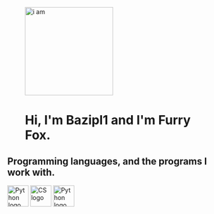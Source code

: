 <figure>
  <img src="https://media.stickerswiki.app/foxflea/38698.512.webp" width="200" alt="i am">
  <figcaption><h1>Hi, I'm Bazipl1 and I'm Furry Fox.</h1></figcaption>
</figure>
<dev>
  <h2>Programming languages, and the programs I work with.</h2>
  <img src="https://s3.dualstack.us-east-2.amazonaws.com/pythondotorg-assets/media/community/logos/python-logo-only.png" height="48" alt="Python logo" />
  <img src="https://upload.wikimedia.org/wikipedia/commons/4/4f/Csharp_Logo.png" height="48" alt="CS logo" />
  <img src="https://s3.dualstack.us-east-2.amazonaws.com/pythondotorg-assets/media/community/logos/python-logo-only.png" height="48" alt="Python logo" />
</dev>


